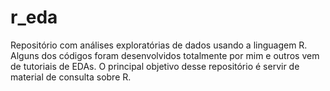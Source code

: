 # r_eda
Repositório com análises exploratórias de dados usando a linguagem R. Alguns dos códigos foram desenvolvidos totalmente por mim e outros vem de tutoriais de EDAs. O principal objetivo desse repositório é servir de material de consulta sobre R.
